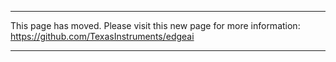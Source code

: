 
---

This page has moved. Please visit this new page for more information: https://github.com/TexasInstruments/edgeai

---
